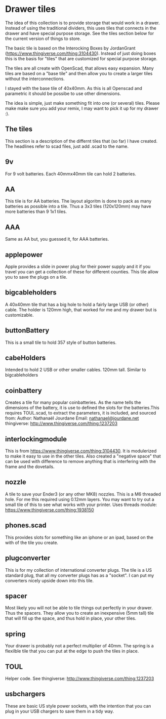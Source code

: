 # Drawer tiles
The idea of this collection is to provide storage that would work in a drawer. 
Instead of using the traditional dividers, this uses tiles that connects in the drawer
and have special purpose storage. See the tiles section below for the current version of things to store.

The basic tile is based on the Interocking Boxes by JordanGrant (https://www.thingiverse.com/thing:3104430). Instead of just doing boxes this is the basis for "tiles" that are customized
for special purpose storage.

The tiles are all create with OpenScad, that allows easy expansion. Many tiles are based on a 
"base tile" and then allow you to create a larger tiles without the interconnections.

I stayed with the base tile of 40x40mm. As this is all Openscad and parametric it should 
be possibe to use other dimensions.

The idea is simple, just make something fit into one (or several) tiles. Please make make sure you add your remix, I may want to pick it up for my drawer :).

## The tiles
This section is a description of the differnt tiles that (so far) I have created. The headlines
refer to scad files, just add .scad to the name.

## 9v
For 9 volt batteries. Each 40mmx40mm tile can hold 2 batteries.

## AA
This tile is for AA batteries. The layout algoritm is done to pack as many batteries as possible
into a tile. Thus a 3x3 tiles (120x120mm) may have more batteries than 9 1x1 tiles.

##  AAA
Same as AA but, you guessed it, for AAA batteries.

## applepower
Apple provides a slide in power plug for their power supply and it if you travel you can get 
a collection of these for different counties. This tile allow you to save the plugs on a tile.

## bigcableholders
A 40x40mm tile that has a big hole to hold a fairly large USB (or other) cable. The holder is 120mm high, that worked for me and my drawer but is customizable.

## buttonBattery
This is a small tile to hold 357 style of button batteries.

## cabeHolders
Intended to hold 2 USB or other smaller cables. 120mm tall. Similar to bigcableholders

## coinbattery
Creates a tile  for many popular coinbatteries. As the name tells the dimensions of the battery, it is use to defined the slots for the batteries.This requires TOUL.scad, to extract the parameters, it is included, and sourced from:
Author: Nathanaël Jourdane
Email: nathanael@jourdane.net
thingiverse: http://www.thingiverse.com/thing:1237203

## interlockingmodule
This is from https://www.thingiverse.com/thing:3104430. It is modulerized to make it easy
to use in the other tiles. Also created a "negative space" that can be used with difference
to remove anything that is interfering with the frame and the dovetails.

## nozzle
A tile to save your Ender3 (or any other MK8) nozzles. This is a M6 threaded hole. For me this
required using 0.12mm layers. You may want to try out a small tile of this to see what works with your printer.
Uses threads module: https://www.thingiverse.com/thing:1938150


## phones.scad
This provides slots for something like an iphone or an ipad, based on the with of the tile you create.

## plugconverter
This is for my collection of international converter plugs. The tile is a US standard plug, that all my converter plugs has as a "socket". I can put my converters nicely upside down into this tile.

## spacer
Most likely you will not be able to tile things out perfectly in your drawer. Thus the spacers.  They allow you to create an inexpensive (5mm tall) tile that will fill up the space, and thus hold in place, your other tiles.

## spring
Your drawer is probably not a perfect multiplier of 40mm. The spring is a flexilble tile that you can put at the edge to push the tiles in place.


## TOUL
Helper code.
See thingiverse: http://www.thingiverse.com/thing:1237203

## usbchargers
These are basic US style power sockets, with the intention that you can plug in your USB chargers to save them in a tidy way.


